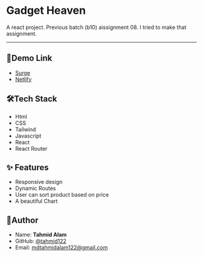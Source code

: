 # Gadget Heaven

A react project. Previous batch (b10) aissignment 08. I tried to make that assignment.

---

## 🚀Demo Link

- [Surge](http://batch10assignment08.surge.sh/)
- [Netlify](https://batch10assignment08.netlify.app/)

## 🛠️Tech Stack

- Html
- CSS
- Tailwind
- Javascript
- React
- React Router

## ✨ Features

- Responsive design
- Dynamic Routes
- User can sort product based on price
- A beautiful Chart

## 📝Author

- Name: **Tahmid Alam**
- GitHub: [@tahmid122](www.github.com/tahmid122)
- Email: <mdtahmidalam122@gmail.com>
